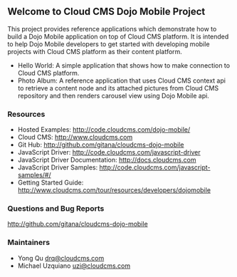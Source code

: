 ## Welcome to Cloud CMS Dojo Mobile Project ##

This project provides reference applications which demonstrate how to build a Dojo Mobile application
on top of Cloud CMS platform. It is intended to help Dojo Mobile developers to get started with developing
mobile projects with Cloud CMS platform as their content platform.

* Hello World: A simple application that shows how to make connection to Cloud CMS platform.
* Photo Album: A reference application that uses Cloud CMS context api to retrieve a content node and its attached pictures from Cloud CMS repository and then renders carousel view using Dojo Mobile api.

### Resources

* Hosted Examples: http://code.cloudcms.com/dojo-mobile/
* Cloud CMS: http://www.cloudcms.com
* Git Hub: http://github.com/gitana/cloudcms-dojo-mobile
* JavaScript Driver: http://code.cloudcms.com/javascript-driver
* JavaScript Driver Documentation: http://docs.cloudcms.com
* JavaScript Driver Samples: http://code.cloudcms.com/javascript-samples/#/
* Getting Started Guide: http://www.cloudcms.com/tour/resources/developers/dojomobile

### Questions and Bug Reports

http://github.com/gitana/cloudcms-dojo-mobile

### Maintainers

* Yong Qu     drq@cloudcms.com
* Michael Uzquiano     uzi@cloudcms.com

